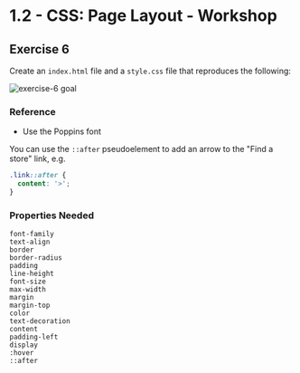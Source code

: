 # 1.2 - CSS: Page Layout - Workshop

## Exercise 6

Create an `index.html` file and a `style.css` file that reproduces the following:

![exercise-6 goal](../../assets/ex-6-goal.png)

### Reference

- Use the Poppins font

You can use the `::after` pseudoelement to add an arrow to the "Find a store" link, e.g.

```css
.link::after {
  content: '>';
}
```

### Properties Needed

```
font-family
text-align
border
border-radius
padding
line-height
font-size
max-width
margin
margin-top
color
text-decoration
content
padding-left
display
:hover
::after
```
